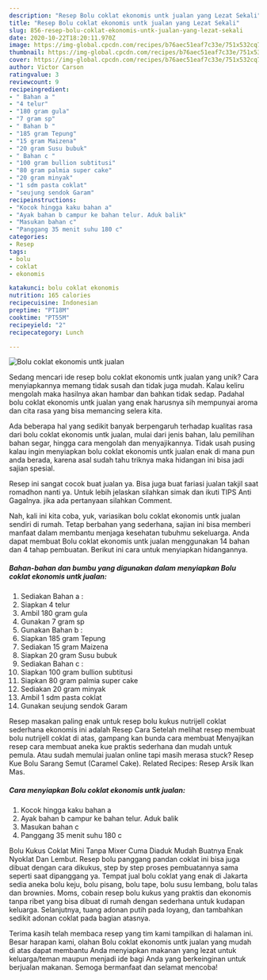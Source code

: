 ```yaml
---
description: "Resep Bolu coklat ekonomis untk jualan yang Lezat Sekali"
title: "Resep Bolu coklat ekonomis untk jualan yang Lezat Sekali"
slug: 856-resep-bolu-coklat-ekonomis-untk-jualan-yang-lezat-sekali
date: 2020-10-22T18:20:11.970Z
image: https://img-global.cpcdn.com/recipes/b76aec51eaf7c33e/751x532cq70/bolu-coklat-ekonomis-untk-jualan-foto-resep-utama.jpg
thumbnail: https://img-global.cpcdn.com/recipes/b76aec51eaf7c33e/751x532cq70/bolu-coklat-ekonomis-untk-jualan-foto-resep-utama.jpg
cover: https://img-global.cpcdn.com/recipes/b76aec51eaf7c33e/751x532cq70/bolu-coklat-ekonomis-untk-jualan-foto-resep-utama.jpg
author: Victor Carson
ratingvalue: 3
reviewcount: 9
recipeingredient:
- " Bahan a "
- "4 telur"
- "180 gram gula"
- "7 gram sp"
- " Bahan b "
- "185 gram Tepung"
- "15 gram Maizena"
- "20 gram Susu bubuk"
- " Bahan c "
- "100 gram bullion subtitusi"
- "80 gram palmia super cake"
- "20 gram minyak"
- "1 sdm pasta coklat"
- "seujung sendok Garam"
recipeinstructions:
- "Kocok hingga kaku bahan a"
- "Ayak bahan b campur ke bahan telur. Aduk balik"
- "Masukan bahan c"
- "Panggang 35 menit suhu 180 c"
categories:
- Resep
tags:
- bolu
- coklat
- ekonomis

katakunci: bolu coklat ekonomis 
nutrition: 165 calories
recipecuisine: Indonesian
preptime: "PT18M"
cooktime: "PT55M"
recipeyield: "2"
recipecategory: Lunch

---
```



![Bolu coklat ekonomis untk jualan](https://img-global.cpcdn.com/recipes/b76aec51eaf7c33e/751x532cq70/bolu-coklat-ekonomis-untk-jualan-foto-resep-utama.jpg)

Sedang mencari ide resep bolu coklat ekonomis untk jualan yang unik? Cara menyiapkannya memang tidak susah dan tidak juga mudah. Kalau keliru mengolah maka hasilnya akan hambar dan bahkan tidak sedap. Padahal bolu coklat ekonomis untk jualan yang enak harusnya sih mempunyai aroma dan cita rasa yang bisa memancing selera kita.

Ada beberapa hal yang sedikit banyak berpengaruh terhadap kualitas rasa dari bolu coklat ekonomis untk jualan, mulai dari jenis bahan, lalu pemilihan bahan segar, hingga cara mengolah dan menyajikannya. Tidak usah pusing kalau ingin menyiapkan bolu coklat ekonomis untk jualan enak di mana pun anda berada, karena asal sudah tahu triknya maka hidangan ini bisa jadi sajian spesial.

Resep ini sangat cocok buat jualan ya. Bisa juga buat fariasi jualan takjil saat romadhon nanti ya. Untuk lebih jelaskan silahkan simak dan ikuti TIPS Anti Gagalnya. jika ada pertanyaan silahkan Comment.


Nah, kali ini kita coba, yuk, variasikan bolu coklat ekonomis untk jualan sendiri di rumah. Tetap berbahan yang sederhana, sajian ini bisa memberi manfaat dalam membantu menjaga kesehatan tubuhmu sekeluarga. Anda dapat membuat Bolu coklat ekonomis untk jualan menggunakan 14 bahan dan 4 tahap pembuatan. Berikut ini cara untuk menyiapkan hidangannya.

<!--inarticleads1-->

##### Bahan-bahan dan bumbu yang digunakan dalam menyiapkan Bolu coklat ekonomis untk jualan:

1. Sediakan  Bahan a :
1. Siapkan 4 telur
1. Ambil 180 gram gula
1. Gunakan 7 gram sp
1. Gunakan  Bahan b :
1. Siapkan 185 gram Tepung
1. Sediakan 15 gram Maizena
1. Siapkan 20 gram Susu bubuk
1. Sediakan  Bahan c :
1. Siapkan 100 gram bullion subtitusi
1. Siapkan 80 gram palmia super cake
1. Sediakan 20 gram minyak
1. Ambil 1 sdm pasta coklat
1. Gunakan seujung sendok Garam


Resep masakan paling enak untuk resep bolu kukus nutrijell coklat sederhana ekonomis ini adalah Resep Cara Setelah melihat resep membuat bolu nutrijell coklat di atas, gampang kan bunda cara membuat Menyajikan resep cara membuat aneka kue praktis sederhana dan mudah untuk pemula. Atau sudah memulai jualan online tapi masih merasa stuck? Resep Kue Bolu Sarang Semut (Caramel Cake). Related Recipes: Resep Arsik Ikan Mas. 

<!--inarticleads2-->

##### Cara menyiapkan Bolu coklat ekonomis untk jualan:

1. Kocok hingga kaku bahan a
1. Ayak bahan b campur ke bahan telur. Aduk balik
1. Masukan bahan c
1. Panggang 35 menit suhu 180 c


Bolu Kukus Coklat Mini Tanpa Mixer Cuma Diaduk Mudah Buatnya Enak Nyoklat Dan Lembut. Resep bolu panggang pandan coklat ini bisa juga dibuat dengan cara dikukus, step by step proses pembuatannya sama seperti saat dipanggang ya. Tempat jual bolu coklat yang enak di Jakarta sedia aneka bolu keju, bolu pisang, bolu tape, bolu susu lembang, bolu talas dan brownies. Moms, cobain resep bolu kukus yang praktis dan ekonomis tanpa ribet yang bisa dibuat di rumah dengan sederhana untuk kudapan keluarga. Selanjutnya, tuang adonan putih pada loyang, dan tambahkan sedikit adonan coklat pada bagian atasnya. 

Terima kasih telah membaca resep yang tim kami tampilkan di halaman ini. Besar harapan kami, olahan Bolu coklat ekonomis untk jualan yang mudah di atas dapat membantu Anda menyiapkan makanan yang lezat untuk keluarga/teman maupun menjadi ide bagi Anda yang berkeinginan untuk berjualan makanan. Semoga bermanfaat dan selamat mencoba!
